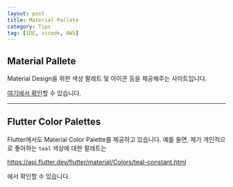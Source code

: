 ```yaml
---
layout: post
title: Material Pallete
category: Tips
tag: [IDE, vscode, AWS]
---
```

## Material Pallete

Material Design을 위한 색상 팔레트 및 아이콘 등을 제공해주는 사이트입니다.

[여기에서 확인](https://www.materialpalette.com/)할 수 있습니다.

<hr>

## Flutter Color Palettes

Flutter에서도 Material Color Palette를 제공하고 있습니다.
예를 들면, 제가 개인적으로 좋아하는 `teal` 색상에 대한 팔레트는 

https://api.flutter.dev/flutter/material/Colors/teal-constant.html

에서 확인할 수 있습니다.

